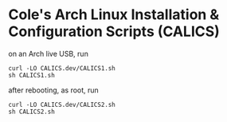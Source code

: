 # Cole's Arch Linux Installation & Configuration Scripts (CALICS)
on an Arch live USB, run
```
curl -LO CALICS.dev/CALICS1.sh
sh CALICS1.sh
```
after rebooting, as root, run
```
curl -LO CALICS.dev/CALICS2.sh
sh CALICS2.sh
```
